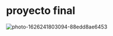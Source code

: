 # proyecto final
![photo-1626241803094-88edd8ae6453](https://github.com/user-attachments/assets/e8fdf3fe-70f1-4e29-8a13-76fecd8110fb)
